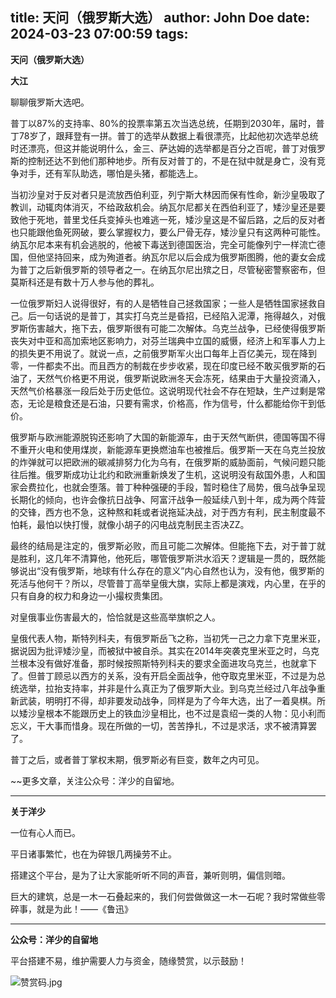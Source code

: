 title: 天问（俄罗斯大选）
author: John Doe
date: 2024-03-23 07:00:59
tags:
---
**天问（俄罗斯大选）**<!--more-->

**大江**

聊聊俄罗斯大选吧。

普丁以87%的支持率、80%的投票率第五次当选总统，任期到2030年，届时，普丁78岁了，跟拜登有一拼。普丁的选举从数据上看很漂亮，比起他初次选举总统时还漂亮，但这并能说明什么，金三、萨达姆的选举都是百分之百呢，普丁对俄罗斯的控制还达不到他们那种地步。所有反对普丁的，不是在狱中就是身亡，没有竞争对手，还有军队助选，哪怕是头猪，都能选上。

当初沙皇对于反对者只是流放西伯利亚，列宁斯大林因而保有性命，新沙皇吸取了教训，动辄肉体消灭，不给政敌机会。纳瓦尔尼都关在西伯利亚了，矮沙皇还是要致他于死地，普里戈任兵变掉头也难逃一死，矮沙皇这是不留后路，之后的反对者也只能跟他鱼死网破，要么掌握权力，要么尸骨无存，矮沙皇只有这两种可能性。纳瓦尔尼本来有机会逃脱的，他被下毒送到德国医治，完全可能像列宁一样流亡德国，但他坚持回来，成为殉道者。纳瓦尔尼以后会成为俄罗斯图腾，他的妻女会成为普丁之后新俄罗斯的领导者之一。在纳瓦尔尼出殡之日，尽管秘密警察密布，但莫斯科还是有数十万人参与他的葬礼。

一位俄罗斯妇人说得很好，有的人是牺牲自己拯救国家；一些人是牺牲国家拯救自己。后一句话说的是普丁，其实打乌克兰是昏招，已经陷入泥潭，拖得越久，对俄罗斯伤害越大，拖下去，俄罗斯很有可能二次解体。乌克兰战争，已经使得俄罗斯丧失对中亚和高加索地区影响力，对芬兰瑞典中立国的威慑，经济上和军事人力上的损失更不用说了。就说一点，之前俄罗斯军火出口每年上百亿美元，现在降到零，一件都卖不出。而且西方的制裁在步步收紧，现在印度已经不敢买俄罗斯的石油了，天然气价格更不用说，俄罗斯说欧洲冬天会冻死，结果由于大量投资涌入，天然气价格暴涨一段后处于历史低位。这说明现代社会不存在短缺，生产过剩是常态，无论是粮食还是石油，只要有需求，价格高，作为信号，什么都能给你干到低价。

俄罗斯与欧洲能源脱钩还影响了大国的新能源车，由于天然气断供，德国等国不得不重开火电和使用煤炭，新能源车更换燃油车也被推后。俄罗斯一天在乌克兰投放的炸弹就可以把欧洲的碳减排努力化为乌有，在俄罗斯的威胁面前，气候问题只能往后推。俄罗斯成功让北约和欧洲重新焕发了生机，这说明没有敌国外患，人和国家会费拉化，也就会堕落。普丁种种强硬的手段，暂时稳住了局势，俄乌战争呈现长期化的倾向，也许会像抗日战争、阿富汗战争一般延续八到十年，成为两个阵营的交锋，西方也不急，这种熬和耗或者说拖延决战，对于西方有利，民主制度最不怕耗，最怕以快打慢，就像小胡子的闪电战克制民主否决ZZ。

最终的结局是注定的，俄罗斯必败，而且可能二次解体。但能拖下去，对于普丁就是胜利，这几年不清算他，他死后，哪管俄罗斯洪水滔天？逻辑是一贯的，既然能够说出“没有俄罗斯，地球有什么存在的意义”内心自然也认为，没有他，俄罗斯的死活与他何干？所以，尽管普丁高举皇俄大旗，实际上都是演戏，内心里，在乎的只有自身的权力和身边一小撮权贵集团。

对皇俄事业伤害最大的，恰恰就是这些高举旗帜之人。

皇俄代表人物，斯特列科夫，有俄罗斯岳飞之称，当初凭一己之力拿下克里米亚，据说因为批评矮沙皇，而被狱中被自杀。其实在2014年突袭克里米亚之时，乌克兰根本没有做好准备，那时候按照斯特列科夫的要求全面进攻乌克兰，也就拿下了。但普丁顾忌以西方的关系，没有开启全面战争，他夺取克里米亚，不过是为总统选举，拉抬支持率，并非是什么真正为了俄罗斯大业。到乌克兰经过八年战争重新武装，明明打不得，却非要发动战争，同样是为了今年大选，出了一着臭棋。所以矮沙皇根本不能跟历史上的铁血沙皇相比，也不过是袁绍一类的人物：见小利而忘义，干大事而惜身。现在所做的一切，苦苦挣扎，不过是求活，求不被清算罢了。

普丁之后，或者普丁掌权末期，俄罗斯必有巨变，数年之内可见。

~~更多文章，关注公众号：洋少的自留地。
- - -
**关于洋少**

一位有心人而已。

平日诸事繁忙，也在为碎银几两操劳不止。

搭建这个平台，是为了让大家能听听不同的声音，兼听则明，偏信则暗。

巨大的建筑，总是一木一石叠起来的，我们何尝做做这一木一石呢？我时常做些零碎事，就是为此！——《鲁迅》

---

**公众号：洋少的自留地** 

平台搭建不易，维护需要人力与资金，随缘赞赏，以示鼓励！

![赞赏码.jpg](/images/shang.jpg)